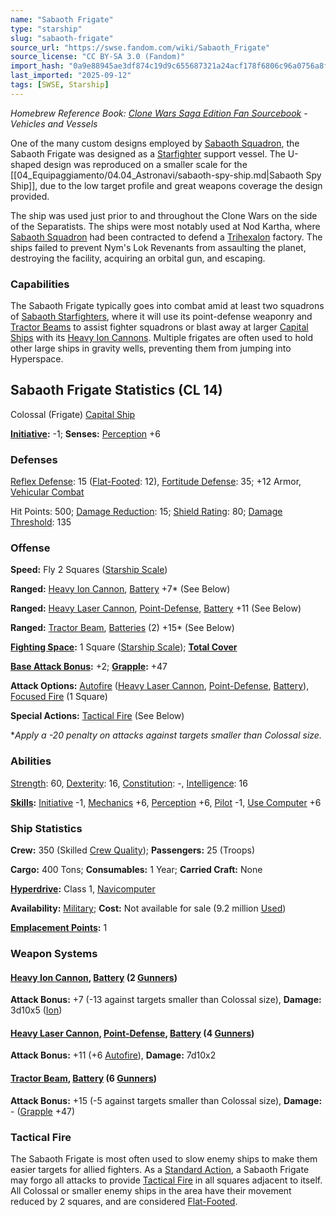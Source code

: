 ```yaml
---
name: "Sabaoth Frigate"
type: "starship"
slug: "sabaoth-frigate"
source_url: "https://swse.fandom.com/wiki/Sabaoth_Frigate"
source_license: "CC BY-SA 3.0 (Fandom)"
import_hash: "0a9e88945ae3df874c19d9c655687321a24acf178f6806c96a0756a8feea8c6d"
last_imported: "2025-09-12"
tags: [SWSE, Starship]
---
```

*Homebrew Reference Book: [Clone Wars Saga Edition Fan Sourcebook](https://swse.fandom.com/wiki/Clone_Wars_Saga_Edition_Fan_Sourcebook) - Vehicles and Vessels*

One of the many custom designs employed by [Sabaoth Squadron](https://swse.fandom.com/wiki/Sabaoth_Squadron), the Sabaoth Frigate was designed as a [Starfighter](https://swse.fandom.com/wiki/Starfighter) support vessel. The U-shaped design was reproduced on a smaller scale for the [[04_Equipaggiamento/04.04_Astronavi/sabaoth-spy-ship.md|Sabaoth Spy Ship]], due to the low target profile and great weapons coverage the design provided.

The ship was used just prior to and throughout the Clone Wars on the side of the Separatists. The ships were most notably used at Nod Kartha, where [Sabaoth Squadron](https://swse.fandom.com/wiki/Sabaoth_Squadron) had been contracted to defend a [Trihexalon](https://swse.fandom.com/wiki/Trihexalon) factory. The ships failed to prevent Nym's Lok Revenants from assaulting the planet, destroying the facility, acquiring an orbital gun, and escaping.

### Capabilities
The Sabaoth Frigate typically goes into combat amid at least two squadrons of [Sabaoth Starfighters](https://swse.fandom.com/wiki/Sabaoth_Starfighters), where it will use its point-defense weaponry and [Tractor Beams](https://swse.fandom.com/wiki/Tractor_Beams) to assist fighter squadrons or blast away at larger [Capital Ships](https://swse.fandom.com/wiki/Capital_Ships) with its [Heavy Ion Cannons](https://swse.fandom.com/wiki/Heavy_Ion_Cannons). Multiple frigates are often used to hold other large ships in gravity wells, preventing them from jumping into Hyperspace.

## Sabaoth Frigate Statistics (CL 14)
Colossal (Frigate) [Capital Ship](https://swse.fandom.com/wiki/Capital_Ship)

**[Initiative](https://swse.fandom.com/wiki/Initiative):** -1; **Senses:** [Perception](https://swse.fandom.com/wiki/Perception) +6
### Defenses
[Reflex Defense](https://swse.fandom.com/wiki/Reflex_Defense_(Vehicles)): 15 ([Flat-Footed](https://swse.fandom.com/wiki/Flat-Footed): 12), [Fortitude Defense](https://swse.fandom.com/wiki/Fortitude_Defense_(Vehicles)): 35; +12 Armor, [Vehicular Combat](https://swse.fandom.com/wiki/Vehicular_Combat)

Hit Points: 500; [Damage Reduction](https://swse.fandom.com/wiki/Damage_Reduction): 15; [Shield Rating](https://swse.fandom.com/wiki/Shield_Rating): 80; [Damage Threshold](https://swse.fandom.com/wiki/Damage_Threshold_(Vehicles)): 135
### Offense
**Speed:** Fly 2 Squares ([Starship Scale](https://swse.fandom.com/wiki/Starship_Scale))

**Ranged:** [Heavy Ion Cannon](https://swse.fandom.com/wiki/Heavy_Ion_Cannon), [Battery](https://swse.fandom.com/wiki/Battery) +7* (See Below)

**Ranged:** [Heavy Laser Cannon](https://swse.fandom.com/wiki/Heavy_Laser_Cannon), [Point-Defense](https://swse.fandom.com/wiki/Point-Defense), [Battery](https://swse.fandom.com/wiki/Battery) +11 (See Below)

**Ranged:** [Tractor Beam](https://swse.fandom.com/wiki/Tractor_Beam), [Batteries](https://swse.fandom.com/wiki/Batteries) (2) +15* (See Below)

**[Fighting Space](https://swse.fandom.com/wiki/Fighting_Space):** 1 Square ([Starship Scale](https://swse.fandom.com/wiki/Starship_Scale)); **[Total Cover](https://swse.fandom.com/wiki/Total_Cover)**

**[Base Attack Bonus](https://swse.fandom.com/wiki/Base_Attack_Bonus):** +2; **[Grapple](https://swse.fandom.com/wiki/Grapple):** +47

**Attack Options:** [Autofire](https://swse.fandom.com/wiki/Autofire_(Vehicle_Combat)) ([Heavy Laser Cannon](https://swse.fandom.com/wiki/Heavy_Laser_Cannon), [Point-Defense](https://swse.fandom.com/wiki/Point-Defense), [Battery](https://swse.fandom.com/wiki/Battery)), [Focused Fire](https://swse.fandom.com/wiki/Focused_Fire) (1 Square)

**Special Actions:** [Tactical Fire](https://swse.fandom.com/wiki/Tactical_Fire) (See Below)

**Apply a -20 penalty on attacks against targets smaller than Colossal size.*
### Abilities
[Strength](https://swse.fandom.com/wiki/Strength): 60, [Dexterity](https://swse.fandom.com/wiki/Dexterity): 16, [Constitution](https://swse.fandom.com/wiki/Constitution): -, [Intelligence](https://swse.fandom.com/wiki/Intelligence): 16

**[Skills](https://swse.fandom.com/wiki/Skills):** [Initiative](https://swse.fandom.com/wiki/Initiative) -1, [Mechanics](https://swse.fandom.com/wiki/Mechanics) +6, [Perception](https://swse.fandom.com/wiki/Perception) +6, [Pilot](https://swse.fandom.com/wiki/Pilot) -1, [Use Computer](https://swse.fandom.com/wiki/Use_Computer) +6
### Ship Statistics
**Crew:** 350 (Skilled [Crew Quality](https://swse.fandom.com/wiki/Crew_Quality)); **Passengers:** 25 (Troops)

**Cargo:** 400 Tons; **Consumables:** 1 Year; **Carried Craft:** None

**[Hyperdrive](https://swse.fandom.com/wiki/Hyperdrive):** Class 1, [Navicomputer](https://swse.fandom.com/wiki/Navicomputer)

**Availability:** [Military](https://swse.fandom.com/wiki/Military); **Cost:** Not available for sale (9.2 million [Used](https://swse.fandom.com/wiki/Used))

[**Emplacement Points**](https://swse.fandom.com/wiki/Emplacement_Points)**:** 1
### Weapon Systems
#### **[Heavy Ion Cannon](https://swse.fandom.com/wiki/Heavy_Ion_Cannon), [Battery](https://swse.fandom.com/wiki/Battery) (2 [Gunners](https://swse.fandom.com/wiki/Gunners))**
**Attack Bonus:** +7 (-13 against targets smaller than Colossal size), **Damage:** 3d10x5 ([Ion](https://swse.fandom.com/wiki/Ion))
#### **[Heavy Laser Cannon](https://swse.fandom.com/wiki/Heavy_Laser_Cannon), [Point-Defense](https://swse.fandom.com/wiki/Point-Defense), [Battery](https://swse.fandom.com/wiki/Battery) (4 [Gunners](https://swse.fandom.com/wiki/Gunners))**
**Attack Bonus:** +11 (+6 [Autofire](https://swse.fandom.com/wiki/Autofire_(Vehicle_Combat))), **Damage:** 7d10x2
#### **[Tractor Beam](https://swse.fandom.com/wiki/Tractor_Beam), [Battery](https://swse.fandom.com/wiki/Battery) (6 [Gunners](https://swse.fandom.com/wiki/Gunners))**
**Attack Bonus:** +15 (-5 against targets smaller than Colossal size), **Damage:** - ([Grapple](https://swse.fandom.com/wiki/Grapple) +47)
### Tactical Fire
The Sabaoth Frigate is most often used to slow enemy ships to make them easier targets for allied fighters. As a [Standard Action](https://swse.fandom.com/wiki/Standard_Action), a Sabaoth Frigate may forgo all attacks to provide [Tactical Fire](https://swse.fandom.com/wiki/Tactical_Fire) in all squares adjacent to itself. All Colossal or smaller enemy ships in the area have their movement reduced by 2 squares, and are considered [Flat-Footed](https://swse.fandom.com/wiki/Flat-Footed).